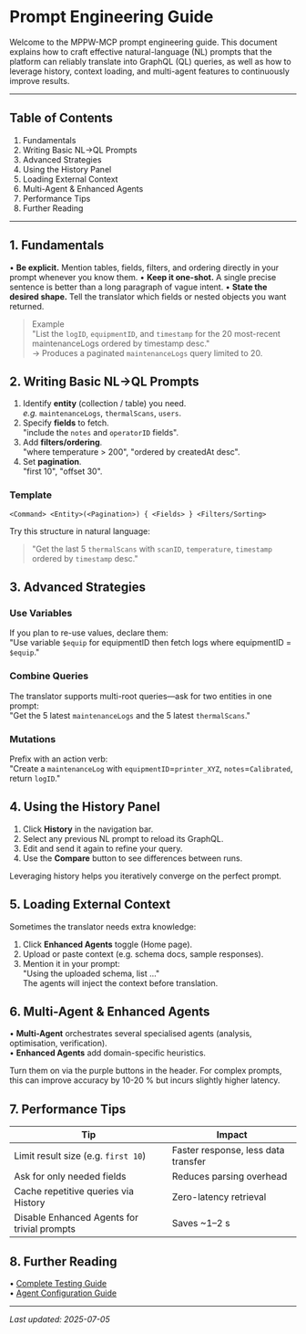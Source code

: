 # Prompt Engineering Guide

Welcome to the MPPW-MCP prompt engineering guide. This document explains how to craft effective natural-language (NL) prompts that the platform can reliably translate into GraphQL (QL) queries, as well as how to leverage history, context loading, and multi-agent features to continuously improve results.

---

## Table of Contents

1. Fundamentals
2. Writing Basic NL→QL Prompts
3. Advanced Strategies
4. Using the History Panel
5. Loading External Context
6. Multi-Agent & Enhanced Agents
7. Performance Tips
8. Further Reading

---

## 1. Fundamentals

• **Be explicit.** Mention tables, fields, filters, and ordering directly in your prompt whenever you know them.
• **Keep it one-shot.** A single precise sentence is better than a long paragraph of vague intent.
• **State the desired shape.** Tell the translator which fields or nested objects you want returned.

> Example  
> "List the `logID`, `equipmentID`, and `timestamp` for the 20 most-recent maintenanceLogs ordered by timestamp desc."  
> → Produces a paginated `maintenanceLogs` query limited to 20.

## 2. Writing Basic NL→QL Prompts

1. Identify **entity** (collection / table) you need.  
   *e.g.* `maintenanceLogs`, `thermalScans`, `users`.
2. Specify **fields** to fetch.  
   "include the `notes` and `operatorID` fields".
3. Add **filters/ordering**.  
   "where temperature > 200", "ordered by createdAt desc".
4. Set **pagination**.  
   "first 10", "offset 30".

### Template

```
<Command> <Entity>(<Pagination>) { <Fields> } <Filters/Sorting>
```

Try this structure in natural language:

> "Get the last 5 `thermalScans` with `scanID`, `temperature`, `timestamp` ordered by `timestamp` desc."  

## 3. Advanced Strategies

### Use Variables
If you plan to re-use values, declare them:  
"Use variable `$equip` for equipmentID then fetch logs where equipmentID = `$equip`."

### Combine Queries
The translator supports multi-root queries—ask for two entities in one prompt:  
"Get the 5 latest `maintenanceLogs` and the 5 latest `thermalScans`."

### Mutations
Prefix with an action verb:  
"Create a `maintenanceLog` with `equipmentID`=`printer_XYZ`, `notes`=`Calibrated`, return `logID`."

## 4. Using the History Panel

1. Click **History** in the navigation bar.  
2. Select any previous NL prompt to reload its GraphQL.  
3. Edit and send it again to refine your query.  
4. Use the **Compare** button to see differences between runs.

Leveraging history helps you iteratively converge on the perfect prompt.

## 5. Loading External Context

Sometimes the translator needs extra knowledge:

1. Click **Enhanced Agents** toggle (Home page).  
2. Upload or paste context (e.g. schema docs, sample responses).  
3. Mention it in your prompt:  
   "Using the uploaded schema, list …"  
The agents will inject the context before translation.

## 6. Multi-Agent & Enhanced Agents

• **Multi-Agent** orchestrates several specialised agents (analysis, optimisation, verification).  
• **Enhanced Agents** add domain-specific heuristics.

Turn them on via the purple buttons in the header.  For complex prompts, this can improve accuracy by 10-20 % but incurs slightly higher latency.

## 7. Performance Tips

| Tip | Impact |
| --- | --- |
| Limit result size (e.g. `first 10`) | Faster response, less data transfer |
| Ask for only needed fields | Reduces parsing overhead |
| Cache repetitive queries via History | Zero-latency retrieval |
| Disable Enhanced Agents for trivial prompts | Saves ~1–2 s |

## 8. Further Reading

• [Complete Testing Guide](../../docs/COMPLETE_TESTING_GUIDE.md)  
• [Agent Configuration Guide](../../docs/AGENT_CONFIGURATION_GUIDE.md)

---

_Last updated: 2025-07-05_ 